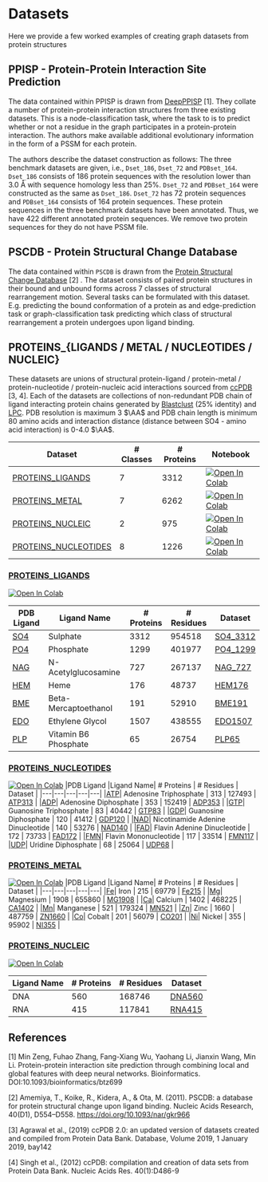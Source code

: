 # Datasets

Here we provide a few worked examples of creating graph datasets from protein structures

## PPISP - Protein-Protein Interaction Site Prediction

The data contained within PPISP is drawn from [DeepPPISP](https://github.com/CSUBioGroup/DeepPPISP) [1]. They collate a number of protein-protein interaction structures from three existing datasets. This is a node-classification task, where the task to is to predict whether or not a residue in the graph participates in a protein-protein interaction. The authors make available additional evolutionary information in the form of a PSSM for each protein.

The authors describe the dataset construction as follows: The three benchmark datasets are given, i.e., ``Dset_186``, ``Dset_72`` and ``PDBset_164``. ``Dset_186`` consists of 186 protein sequences with the resolution lower than 3.0 Å with sequence homology less than 25%. ``Dset_72`` and ``PDBset_164`` were constructed as the same as ``Dset_186``. ``Dset_72`` has 72 protein sequences and ``PDBset_164`` consists of 164 protein sequences. These protein sequences in the three benchmark datasets have been annotated. Thus, we have 422 different annotated protein sequences. We remove two protein sequences for they do not have PSSM file.

## PSCDB - Protein Structural Change Database

The data contained within ``PSCDB`` is drawn from the [Protein Structural Change Database](https://idp1.force.cs.is.nagoya-u.ac.jp/pscdb/#:~:text=Protein%20Structural%20Change%20DataBase%20%3A%3A,where%20the%20dominant%20motion%20occurs.) [2] . The dataset consists of paired protein structures in their bound and unbound forms across 7 classes of structural rearrangement motion. Several tasks can be formulated with this dataset. E.g. predicting the bound conformation of a protein as and edge-prediction task or graph-classification task predicting which class of structural rearrangement a protein undergoes upon ligand binding.

## PROTEINS_{LIGANDS / METAL / NUCLEOTIDES / NUCLEIC}

These datasets are unions of structural protein-ligand / protein-metal / protein-nucleotide / protein-nucleic acid interactions sourced from [ccPDB](https://webs.iiitd.edu.in/raghava/ccpdb/index.html) [3, 4]. Each of the datasets are collections of non-redundant PDB chain of ligand interacting protein chains generated by [Blastclust](http://nebc.nox.ac.uk/bioinformatics/docs/blastclust.html) (25% identity) and [LPC](https://oca.weizmann.ac.il/oca-bin/lpccsu). PDB resolution is maximum 3 $\AA$ and PDB chain length is minimum 80 amino acids and interaction distance (distance between SO4 - amino acid interaction) is 0-4.0 $\AA$.

| Dataset | # Classes | # Proteins   | Notebook |
|---|---|---|---|
|[PROTEINS_LIGANDS](https://github.com/a-r-j/graphein/blob/master/datasets/proteins_ligands/PROTEINS_LIGANDS.csv) | 7   | 3312  | [![Open In Colab](https://colab.research.google.com/assets/colab-badge.svg)](https://colab.research.google.com/github/a-r-j/graphein/blob/master/datasets/proteins_ligands/parse_dataset.ipynb)
| [PROTEINS_METAL](https://github.com/a-r-j/graphein/blob/master/datasets/proteins_metal/PROTEINS_METAL.csv) | 7   | 6262  | [![Open In Colab](https://colab.research.google.com/assets/colab-badge.svg)](https://colab.research.google.com/github/a-r-j/graphein/blob/master/datasets/proteins_metal/parse_dataset.ipynb)
| [PROTEINS_NUCLEIC](https://github.com/a-r-j/graphein/blob/master/datasets/proteins_nucleic/PROTEINS_NUCLEIC.csv) | 2   | 975  | [![Open In Colab](https://colab.research.google.com/assets/colab-badge.svg)](https://colab.research.google.com/github/a-r-j/graphein/blob/master/datasets/proteins_nucleic/parse_dataset.ipynb)
| [PROTEINS_NUCLEOTIDES](https://github.com/a-r-j/graphein/blob/master/datasets/proteins_nucleotides/PROTEINS_NUCLEOTIDES.csv) | 8   | 1226  | [![Open In Colab](https://colab.research.google.com/assets/colab-badge.svg)](https://colab.research.google.com/github/a-r-j/graphein/blob/master/datasets/proteins_nucleotides/parse_dataset.ipynb)

### [PROTEINS_LIGANDS](https://github.com/a-r-j/graphein/tree/master/datasets/proteins_ligands)

[![Open In Colab](https://colab.research.google.com/assets/colab-badge.svg)](https://colab.research.google.com/github/a-r-j/graphein/blob/master/datasets/proteins_ligands/parse_dataset.ipynb)

|PDB Ligand |Ligand Name| # Proteins   | # Residues   | Dataset   |
|---|---|---|---|---|
|[SO4](https://www.rcsb.org/ligand/SO4)| Sulphate   | 3312  |  954518  |  [SO4_3312](https://github.com/a-r-j/graphein/blob/master/datasets/proteins_ligands/SO4.csv) |
|[PO4](https://www.rcsb.org/ligand/PO4)| Phosphate   | 1299  |  401977  |  [PO4_1299](https://github.com/a-r-j/graphein/blob/master/datasets/proteins_ligands/PO4.csv) |
|[NAG](https://www.rcsb.org/ligand/NAG)| N-Acetylglucosamine   | 727  |  267137  |  [NAG_727](https://github.com/a-r-j/graphein/blob/master/datasets/proteins_ligands/NAG.csv) |
|[HEM](https://www.rcsb.org/ligand/HEM)| Heme   | 176  |  48737  |  [HEM176](https://github.com/a-r-j/graphein/blob/master/datasets/proteins_ligands/HEM.csv) |
|[BME](https://www.rcsb.org/ligand/BME)| Beta-Mercaptoethanol   | 191  |  52910  |  [BME191](https://github.com/a-r-j/graphein/blob/master/datasets/proteins_ligands/BME.csv) |
|[EDO](https://www.rcsb.org/ligand/EDO)| Ethylene Glycol   | 1507  |  438555  |  [EDO1507](https://github.com/a-r-j/graphein/blob/master/datasets/proteins_ligands/EDO.csv) |
|[PLP](https://www.rcsb.org/ligand/PLP)| Vitamin B6 Phosphate   | 65  |  26754  |  [PLP65](https://github.com/a-r-j/graphein/blob/master/datasets/proteins_ligands/PLP.csv) |

### [PROTEINS_NUCLEOTIDES](https://github.com/a-r-j/graphein/tree/master/datasets/proteins_nucleotides)

[![Open In Colab](https://colab.research.google.com/assets/colab-badge.svg)](https://colab.research.google.com/github/a-r-j/graphein/blob/master/datasets/proteins_nucleotides/parse_dataset.ipynb)
|PDB Ligand |Ligand Name| # Proteins   | # Residues   | Dataset   |
|---|---|---|---|---|
|[ATP](https://www.rcsb.org/ligand/ATP)| Adenosine Triphosphate   | 313  |  127493  |  [ATP313](https://github.com/a-r-j/graphein/blob/master/datasets/proteins_nucleotides/ATP.csv) |
|[ADP](https://www.rcsb.org/ligand/ADP)| Adenosine Diphosphate   | 353  |  152419  |  [ADP353](https://github.com/a-r-j/graphein/blob/master/datasets/proteins_nucleotides/ADP.csv) |
|[GTP](https://www.rcsb.org/ligand/GTP)| Guanosine Triphosphate   | 83  |  40442  |  [GTP83](https://github.com/a-r-j/graphein/blob/master/datasets/proteins_nucleotides/GTP.csv) |
|[GDP](https://www.rcsb.org/ligand/GDP)| Guanosine Diphosphate   | 120  |  41412  |  [GDP120](https://github.com/a-r-j/graphein/blob/master/datasets/proteins_nucleotides/GDP.csv) |
|[NAD](https://www.rcsb.org/ligand/NAD)| Nicotinamide Adenine Dinucleotide   | 140  |  53276  |  [NAD140](https://github.com/a-r-j/graphein/blob/master/datasets/proteins_nucleotides/NAD.csv) |
|[FAD](https://www.rcsb.org/ligand/FAD)| Flavin Adenine Dinucleotide   | 172  |  73733  |  [FAD172](https://github.com/a-r-j/graphein/blob/master/datasets/proteins_nucleotides/FAD.csv) |
|[FMN](https://www.rcsb.org/ligand/FMN)| Flavin Mononucleotide   | 117  |  33514  |  [FMN117](https://github.com/a-r-j/graphein/blob/master/datasets/proteins_nucleotides/FMN.csv) |
|[UDP](https://www.rcsb.org/ligand/UDP)| Uridine Diphosphate   | 68  |  25064  |  [UDP68](https://github.com/a-r-j/graphein/blob/master/datasets/proteins_nucleotides/UDP.csv) |

### [PROTEINS_METAL](https://github.com/a-r-j/graphein/tree/master/datasets/proteins_metal)

[![Open In Colab](https://colab.research.google.com/assets/colab-badge.svg)](https://colab.research.google.com/github/a-r-j/graphein/blob/master/datasets/proteins_metal/parse_dataset.ipynb)
|PDB Ligand |Ligand Name| # Proteins   | # Residues   | Dataset   |
|---|---|---|---|---|
|[Fe](https://www.rcsb.org/ligand/FE)| Iron   | 215  |  69779  |  [Fe215](https://github.com/a-r-j/graphein/blob/master/datasets/proteins_metal/FE.csv) |
|[Mg](https://www.rcsb.org/ligand/MG)| Magnesium | 1908  |  655860  |  [MG1908](https://github.com/a-r-j/graphein/blob/master/datasets/proteins_metal/MG.csv) |
|[Ca](https://www.rcsb.org/ligand/CA)| Calcium | 1402  |  468225  |  [CA1402](https://github.com/a-r-j/graphein/blob/master/datasets/proteins_metal/CA.csv) |
|[Mn](https://www.rcsb.org/ligand/MN)| Manganese | 521  |  179324  |  [MN521](https://github.com/a-r-j/graphein/blob/master/datasets/proteins_metal/MN.csv) |
|[Zn](https://www.rcsb.org/ligand/NZ)| Zinc | 1660  |  487759  |  [ZN1660](https://github.com/a-r-j/graphein/blob/master/datasets/proteins_metal/ZN.csv) |
|[Co](https://www.rcsb.org/ligand/CO)| Cobalt | 201  |  56079  |  [CO201](https://github.com/a-r-j/graphein/blob/master/datasets/proteins_metal/CO.csv) |
|[Ni](https://www.rcsb.org/ligand/NI)| Nickel | 355  |  95902  |  [NI355](https://github.com/a-r-j/graphein/blob/master/datasets/proteins_metal/CO.csv) |

### [PROTEINS_NUCLEIC](https://github.com/a-r-j/graphein/tree/master/datasets/proteins_nucleic)

[![Open In Colab](https://colab.research.google.com/assets/colab-badge.svg)](https://colab.research.google.com/github/a-r-j/graphein/blob/master/datasets/proteins_nucleic/parse_dataset.ipynb)

|Ligand Name| # Proteins   | # Residues   | Dataset   |
|---|---|---|---|
| DNA   | 560  |  168746  |  [DNA560](https://github.com/a-r-j/graphein/blob/master/datasets/proteins_nucleic/dna.csv) |
| RNA   | 415  |  117841  |  [RNA415](https://github.com/a-r-j/graphein/blob/master/datasets/proteins_nucleic/rna.csv) |

## References

[1] Min Zeng, Fuhao Zhang, Fang-Xiang Wu, Yaohang Li, Jianxin Wang, Min Li. Protein-protein interaction site prediction through combining local and global features with deep neural networks. Bioinformatics. DOI:10.1093/bioinformatics/btz699

[2] Amemiya, T., Koike, R., Kidera, A., & Ota, M. (2011). PSCDB: a database for protein structural change upon ligand binding. Nucleic Acids Research, 40(D1), D554–D558. <https://doi.org/10.1093/nar/gkr966>

[3] Agrawal et al., (2019) ccPDB 2.0: an updated version of datasets created and compiled from Protein Data Bank. Database, Volume 2019, 1 January 2019, bay142

[4] Singh et al., (2012) ccPDB: compilation and creation of data sets from Protein Data Bank. Nucleic Acids Res. 40(1):D486-9
